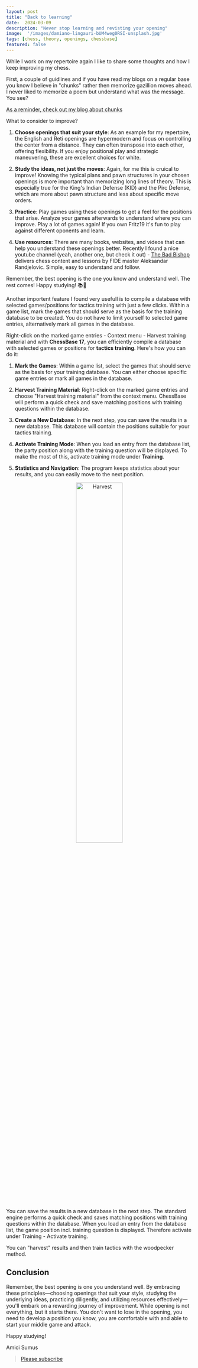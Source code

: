 ```yaml
---
layout: post
title: "Back to learning"
date:  2024-03-09 
description: "Never stop learning and revisting your opening"
image:  '/images/damiano-lingauri-bUM4weg0RSI-unsplash.jpg'
tags: [chess, theory, openings, chessbase]
featured: false
---
```

While I work on my repertoire again I like to share some thoughts and how I keep improving my chess.

First, a couple of guidlines and if you have read my blogs on a regular base you know I believe in "chunks" rather then memorize gazillion moves ahead. I never liked to memorize a poem but understand what was the message. You see?

[As a reminder, check out my blog about chunks](https://chess.myvortexcloud.com/Mastering-Chess-Calculation/)

What to consider to improve?

1. **Choose openings that suit your style**: As an example for my repertoire, the English and Reti openings are hypermodern and focus on controlling the center from a distance. They can often transpose into each other, offering flexibility. If you enjoy positional play and strategic maneuvering, these are excellent choices for white.

2. **Study the ideas, not just the moves**: Again, for me this is cruical to improve! Knowing the typical plans and pawn structures in your chosen openings is more important than memorizing long lines of theory. This is especially true for the King's Indian Defense (KID) and the Pirc Defense, which are more about pawn structure and less about specific move orders.

3. **Practice**: Play games using these openings to get a feel for the positions that arise. Analyze your games afterwards to understand where you can improve. Play a lot of games again! If you own Fritz19 it's fun to play against different oponents and learn.

4. **Use resources**: There are many books, websites, and videos that can help you understand these openings better. Recently I found a nice youtube channel (yeah, another one, but check it out) - [The Bad Bishop](https://www.youtube.com/@BadBishopChess/videos) delivers chess content and lessons by FIDE master Aleksandar Randjelovic. Simple, easy to understand and follow.

Remember, the best opening is the one you know and understand well. The rest comes! Happy studying! 📚🏁

Another importent feature I found very usefull is to compile a database with selected games/positions for tactics training with just a few clicks.
Within a game list, mark the games that should serve as the basis for the training database to be created.
You do not have to limit yourself to selected game entries, alternatively mark all games in the database.

Right-click on the marked game entries - Context menu - Harvest training material and with **ChessBase 17**, you can efficiently compile a database with selected games or positions for **tactics training**. Here's how you can do it:

1. **Mark the Games**: Within a game list, select the games that should serve as the basis for your training database. You can either choose specific game entries or mark all games in the database.

2. **Harvest Training Material**: Right-click on the marked game entries and choose "Harvest training material" from the context menu. ChessBase will perform a quick check and save matching positions with training questions within the database.

3. **Create a New Database**: In the next step, you can save the results in a new database. This database will contain the positions suitable for your tactics training.

4. **Activate Training Mode**: When you load an entry from the database list, the party position along with the training question will be displayed. To make the most of this, activate training mode under **Training**.

5. **Statistics and Navigation**: The program keeps statistics about your results, and you can easily move to the next position.

<div style="text-align:center;">
  <img src="{{site.baseurl}}/images/harvest.png" alt="Harvest" style="width:50%;">
</div>

You can save the results in a new database in the next step. The standard engine performs a quick check and saves matching positions with training questions within the database. When you load an entry from the database list, the game position incl. training question is displayed. Therefore activate under Training - Activate training.

You can "harvest" results and then train tactics with the woodpecker method.

## Conclusion

Remember, the best opening is one you understand well. By embracing these principles—choosing openings that suit your style, studying the underlying ideas, practicing diligently, and utilizing resources effectively—you'll embark on a rewarding journey of improvement. While opening is not everything, but it starts there. You don't want to lose in the opening, you need to develop a position you know, you are comfortable with and able to start your middle game and attack.

Happy studying!

Amici Sumus

> [Please subscribe](https://follow.it/senior-chess-improver?leanpub) 


